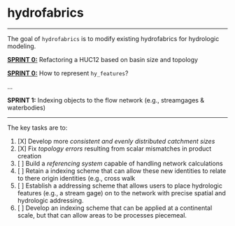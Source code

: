# hydrofabrics
------------------------

<!-- badges: start -->
<!-- badges: end -->

The goal of `hydrofabrics` is to modify existing hydrofabrics for hydrologic modeling.

[**SPRINT 0:**](https://mikejohnson51.github.io/hydrofabrics/01-sprint-0.html) Refactoring a HUC12 based on basin size and topology

[**SPRINT 0:**](https://mikejohnson51.github.io/hydrofabrics/00-data-structures.html) How to represent `hy_features`?

...

**SPRINT 1:** Indexing objects to the flow network (e.g., streamgages & waterbodies) 

******

The key tasks are to:

1.  [X] Develop more *consistent and evenly distributed catchment sizes*
2.  [X] Fix *topology errors* resulting from scalar mismatches in product
    creation
3.  [ ] Build a *referencing system* capable of handling network
    calculations
4.  [ ] Retain a indexing scheme that can allow these new identities to
    relate to there origin identities (e.g., cross walk
5.  [ ] Establish a addressing scheme that allows users to place hydrologic
    features (e.g., a stream gage) on to the network with precise
    spatial and hydrologic addressing.
6.  [ ] Develop an indexing scheme that can be applied at a continental
    scale, but that can allow areas to be processes piecemeal.

